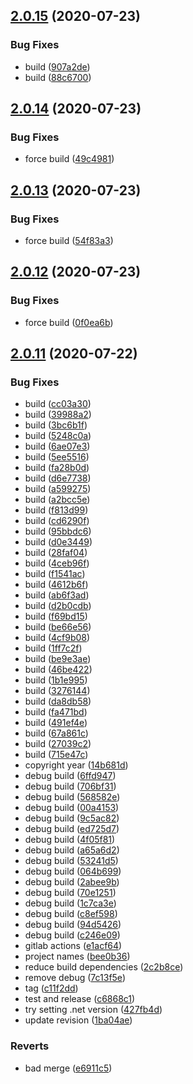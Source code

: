 ## [2.0.15](https://github.com/cdotyone/Core.Configuration/compare/v2.0.14...v2.0.15) (2020-07-23)


### Bug Fixes

* build ([907a2de](https://github.com/cdotyone/Core.Configuration/commit/907a2de566ea67090b36c00e73002f4a5340ba5d))
* build ([88c6700](https://github.com/cdotyone/Core.Configuration/commit/88c6700e2d01490d29aec362c525f5e0c74c5f2d))



## [2.0.14](https://github.com/cdotyone/Core.Configuration/compare/v2.0.13...v2.0.14) (2020-07-23)


### Bug Fixes

* force build ([49c4981](https://github.com/cdotyone/Core.Configuration/commit/49c498165047b811fd1434fca4388a1e936fb9df))



## [2.0.13](https://github.com/cdotyone/Core.Configuration/compare/v2.0.12...v2.0.13) (2020-07-23)


### Bug Fixes

* force build ([54f83a3](https://github.com/cdotyone/Core.Configuration/commit/54f83a3216348ffb121e593df71d02a09c8bd95b))



## [2.0.12](https://github.com/cdotyone/Core.Configuration/compare/v2.0.11...v2.0.12) (2020-07-23)


### Bug Fixes

* force build ([0f0ea6b](https://github.com/cdotyone/Core.Configuration/commit/0f0ea6b2a3803f9573bb5cce116bebfeae2faa5b))



## [2.0.11](https://github.com/cdotyone/Core.Configuration/compare/e6911c5ff0b84fbd2335ada6b63d1363f09c61e5...v2.0.11) (2020-07-22)


### Bug Fixes

* build ([cc03a30](https://github.com/cdotyone/Core.Configuration/commit/cc03a300a4ccf2a58aba833aa18154177be01947))
* build ([39988a2](https://github.com/cdotyone/Core.Configuration/commit/39988a27cf581e2e538fda9d0b1e2ff9127f0700))
* build ([3bc6b1f](https://github.com/cdotyone/Core.Configuration/commit/3bc6b1f82d26a0994155baced9e29b52c9ef065a))
* build ([5248c0a](https://github.com/cdotyone/Core.Configuration/commit/5248c0aa200d817cd6d1c20dcc9e1ecd9f76c8b7))
* build ([6ae07e3](https://github.com/cdotyone/Core.Configuration/commit/6ae07e3ccd6833ef5af08516a6583a2b0998d6d2))
* build ([5ee5516](https://github.com/cdotyone/Core.Configuration/commit/5ee5516c11d1991c966b4350a78f5b6cfb86bf81))
* build ([fa28b0d](https://github.com/cdotyone/Core.Configuration/commit/fa28b0d664b9c206442025fafb6851923c618943))
* build ([d6e7738](https://github.com/cdotyone/Core.Configuration/commit/d6e773862cba2ba7b1bdd72c11cbf926ef137057))
* build ([a599275](https://github.com/cdotyone/Core.Configuration/commit/a599275e132a9f4888c5764c5738532eb92aebf6))
* build ([a2bcc5e](https://github.com/cdotyone/Core.Configuration/commit/a2bcc5e96a497a688a80dbca14e39e4f59b704f2))
* build ([f813d99](https://github.com/cdotyone/Core.Configuration/commit/f813d99e8fa84bde9384db363be7ff873b8b61f5))
* build ([cd6290f](https://github.com/cdotyone/Core.Configuration/commit/cd6290f1bd79349af0889292066c37c06d1a7221))
* build ([95bbdc6](https://github.com/cdotyone/Core.Configuration/commit/95bbdc630d4fe86769fffc2845d30c9ba208f281))
* build ([d0e3449](https://github.com/cdotyone/Core.Configuration/commit/d0e34494e47eb5019e672dc2b0f795136aaff00a))
* build ([28faf04](https://github.com/cdotyone/Core.Configuration/commit/28faf041e082c8d0b9017a5dac92fff3567d2175))
* build ([4ceb96f](https://github.com/cdotyone/Core.Configuration/commit/4ceb96fafc46656b8101e19ffd6fd63d8cfd757e))
* build ([f1541ac](https://github.com/cdotyone/Core.Configuration/commit/f1541ac51c2abd7f6374b3df40fa7616635c56d9))
* build ([4612b6f](https://github.com/cdotyone/Core.Configuration/commit/4612b6f8bab6249e33ba9b97d697d05219a10e9f))
* build ([ab6f3ad](https://github.com/cdotyone/Core.Configuration/commit/ab6f3adb0c695e204cb42332efa66a29bf3966ff))
* build ([d2b0cdb](https://github.com/cdotyone/Core.Configuration/commit/d2b0cdb0cee3718a13626118f2173215dfabcb25))
* build ([f69bd15](https://github.com/cdotyone/Core.Configuration/commit/f69bd1574ed3878cd38a2c3463d8c026ff173a10))
* build ([be66e56](https://github.com/cdotyone/Core.Configuration/commit/be66e566269fc4b09fb9588a4f162b7d8dd5733b))
* build ([4cf9b08](https://github.com/cdotyone/Core.Configuration/commit/4cf9b083854e0acd6fdfa2ba439e6dedbae5e2b9))
* build ([1ff7c2f](https://github.com/cdotyone/Core.Configuration/commit/1ff7c2fe8f76ec05a5dab449c6697656f5ba5ea0))
* build ([be9e3ae](https://github.com/cdotyone/Core.Configuration/commit/be9e3ae42594cab68b7f55857138106ace983991))
* build ([46be422](https://github.com/cdotyone/Core.Configuration/commit/46be422b84e2d1127207bad77c8924963a7c7874))
* build ([1b1e995](https://github.com/cdotyone/Core.Configuration/commit/1b1e995457d3f5b200ce804f067d99c5fd3fbf5c))
* build ([3276144](https://github.com/cdotyone/Core.Configuration/commit/327614458ea44986d00b8d82a2e6c3f98fe4c17c))
* build ([da8db58](https://github.com/cdotyone/Core.Configuration/commit/da8db584e8841622ac5c3bc2cb260f86e66dcd1e))
* build ([fa471bd](https://github.com/cdotyone/Core.Configuration/commit/fa471bdcf8e75fa1d2eba1d8bb119d5184062c61))
* build ([491ef4e](https://github.com/cdotyone/Core.Configuration/commit/491ef4e8e3413042b0c9f3573081b454e68aad3d))
* build ([67a861c](https://github.com/cdotyone/Core.Configuration/commit/67a861c100429782d7ee504e05d9589fc8e18a54))
* build ([27039c2](https://github.com/cdotyone/Core.Configuration/commit/27039c23335f4a2f19ebe6013c3d0c3d5cb1be32))
* build ([715e47c](https://github.com/cdotyone/Core.Configuration/commit/715e47c0744699ac4f2d2352e5d98276dcfbdda3))
* copyright year ([14b681d](https://github.com/cdotyone/Core.Configuration/commit/14b681dc496f79d29d96b030ea6b753c1e8ff252))
* debug build ([6ffd947](https://github.com/cdotyone/Core.Configuration/commit/6ffd94773fd5a9b10e523c5bdedd92649b500b01))
* debug build ([706bf31](https://github.com/cdotyone/Core.Configuration/commit/706bf31236f9696398b9a1494c5e5ea37727c476))
* debug build ([568582e](https://github.com/cdotyone/Core.Configuration/commit/568582ee3b3e2e984b66898a5dc86101a995529c))
* debug build ([00a4153](https://github.com/cdotyone/Core.Configuration/commit/00a41536ccafe58ccfddbc0afff27e4872f85de7))
* debug build ([9c5ac82](https://github.com/cdotyone/Core.Configuration/commit/9c5ac8245475e17c81e7542a563c616a8b71f6d0))
* debug build ([ed725d7](https://github.com/cdotyone/Core.Configuration/commit/ed725d7e4835a7c9dc9c1142e4b521759c1ec589))
* debug build ([4f05f81](https://github.com/cdotyone/Core.Configuration/commit/4f05f81ec47516b06abbaa308a0b7a521f1c47ae))
* debug build ([a65a6d2](https://github.com/cdotyone/Core.Configuration/commit/a65a6d22d8014f02903c4165d9cb5edf53fd714e))
* debug build ([53241d5](https://github.com/cdotyone/Core.Configuration/commit/53241d539b91c823da9902d3d2c6fa4ad55f8ec7))
* debug build ([064b699](https://github.com/cdotyone/Core.Configuration/commit/064b6997e175554db7117a4ce37d113cf7c95176))
* debug build ([2abee9b](https://github.com/cdotyone/Core.Configuration/commit/2abee9b69c55b3c929cc1b00f3d947bf102a39a5))
* debug build ([70e1251](https://github.com/cdotyone/Core.Configuration/commit/70e125125c0e01cb6652c6fe6059e9d7641cb52a))
* debug build ([1c7ca3e](https://github.com/cdotyone/Core.Configuration/commit/1c7ca3e5780117e64d60c65452ae8def54f92aec))
* debug build ([c8ef598](https://github.com/cdotyone/Core.Configuration/commit/c8ef5988ba17902a9b068d8d1ac0b08e0f761008))
* debug build ([94d5426](https://github.com/cdotyone/Core.Configuration/commit/94d54261abef22e1d7bc6e8ddac054bf8c24d047))
* debug build ([c246e09](https://github.com/cdotyone/Core.Configuration/commit/c246e095bb1c14b9b2cca57a0fdc4cf9fffee4c1))
* gitlab actions ([e1acf64](https://github.com/cdotyone/Core.Configuration/commit/e1acf645198132c3f7dd771a41a6cc0e99a21d0d))
* project names ([bee0b36](https://github.com/cdotyone/Core.Configuration/commit/bee0b36bd64049c60e185a4c4fb1922cc6423278))
* reduce build dependencies ([2c2b8ce](https://github.com/cdotyone/Core.Configuration/commit/2c2b8ce3d443df4deb2d1b9134ccc00547e4a9ed))
* remove debug ([7c13f5e](https://github.com/cdotyone/Core.Configuration/commit/7c13f5e1fce7df8773b5eee6e1db45efaf43ec4c))
* tag ([c11f2dd](https://github.com/cdotyone/Core.Configuration/commit/c11f2dd2a1f1e7831d3c93250e8e85ab0de4c9ca))
* test and release ([c6868c1](https://github.com/cdotyone/Core.Configuration/commit/c6868c1f9cd7a6fc41c2488d9c8ca4c3c6be4c65))
* try setting .net version ([427fb4d](https://github.com/cdotyone/Core.Configuration/commit/427fb4d882a1e267f1770b545b4fbaf3703c341f))
* update revision ([1ba04ae](https://github.com/cdotyone/Core.Configuration/commit/1ba04ae0721dfec34f0a76c17d93e2ee9476c76a))


### Reverts

* bad merge ([e6911c5](https://github.com/cdotyone/Core.Configuration/commit/e6911c5ff0b84fbd2335ada6b63d1363f09c61e5))



